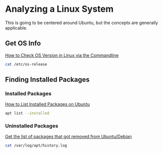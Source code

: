# Analyzing a Linux System
This is going to be centered around Ubuntu, but the concepts are generally applicable.

## Get OS Info
[How to Check OS Version in Linux via the Commandline](https://www.cyberciti.biz/faq/how-to-check-os-version-in-linux-command-line/)

```bash
cat /etc/os-release
```

## Finding Installed Packages

### Installed Packages
[How to List Installed Packages on Ubuntu](https://linuxize.com/post/how-to-list-installed-packages-on-ubuntu/)
```bash
apt list --installed
```

### Uninstalled Packages
[Get the list of packages that got removed from Ubuntu/Debian](https://rebugged.com/get-the-list-of-packages-removed-from-ubuntu-debian/)

```bash
cat /var/log/apt/history.log
```
